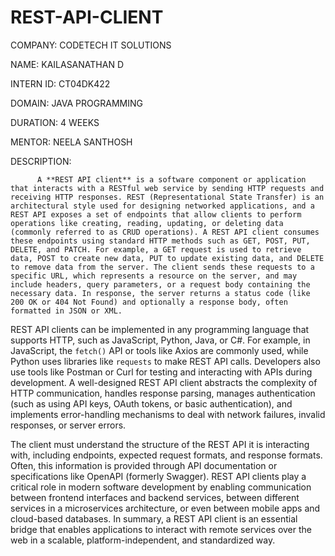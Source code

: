 # REST-API-CLIENT

COMPANY: CODETECH IT SOLUTIONS

NAME: KAILASANATHAN D

INTERN ID: CT04DK422

DOMAIN: JAVA PROGRAMMING

DURATION: 4 WEEKS

MENTOR: NEELA SANTHOSH

DESCRIPTION:

          A **REST API client** is a software component or application that interacts with a RESTful web service by sending HTTP requests and receiving HTTP responses. REST (Representational State Transfer) is an architectural style used for designing networked applications, and a REST API exposes a set of endpoints that allow clients to perform operations like creating, reading, updating, or deleting data (commonly referred to as CRUD operations). A REST API client consumes these endpoints using standard HTTP methods such as GET, POST, PUT, DELETE, and PATCH. For example, a GET request is used to retrieve data, POST to create new data, PUT to update existing data, and DELETE to remove data from the server. The client sends these requests to a specific URL, which represents a resource on the server, and may include headers, query parameters, or a request body containing the necessary data. In response, the server returns a status code (like 200 OK or 404 Not Found) and optionally a response body, often formatted in JSON or XML.

REST API clients can be implemented in any programming language that supports HTTP, such as JavaScript, Python, Java, or C#. For example, in JavaScript, the `fetch()` API or tools like Axios are commonly used, while Python uses libraries like `requests` to make REST API calls. Developers also use tools like Postman or Curl for testing and interacting with APIs during development. A well-designed REST API client abstracts the complexity of HTTP communication, handles response parsing, manages authentication (such as using API keys, OAuth tokens, or basic authentication), and implements error-handling mechanisms to deal with network failures, invalid responses, or server errors.

The client must understand the structure of the REST API it is interacting with, including endpoints, expected request formats, and response formats. Often, this information is provided through API documentation or specifications like OpenAPI (formerly Swagger). REST API clients play a critical role in modern software development by enabling communication between frontend interfaces and backend services, between different services in a microservices architecture, or even between mobile apps and cloud-based databases. In summary, a REST API client is an essential bridge that enables applications to interact with remote services over the web in a scalable, platform-independent, and standardized way.
